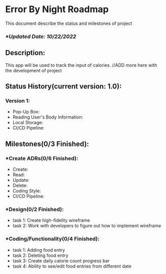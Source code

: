 <h1>Error By Night Roadmap</h1>
    This document describe the status and milestones of project
    <h3><i>*Updated Date: 10/22/2022</i></h3>
    <h2>Description: </h2>
    <p>This app will be used to track the input of calories.
        //ADD more here with the development of project
    </p>
    <h2>Status History(current version: 1.0):</h2>
    <h3>Version 1: </h3>
    <ul>
        <li>Pop-Up Box: </li>
        <li>Reading User's Body Information: </li>
        <li>Local Storage: </li> 
        <li>CI/CD Pipeline: </li> 
    </ul>
    <h2>Milestones(0/3 Finished): </h2>
    <h3>*Create ADRs(0/6 Finished):</h3>
    <ul>
        <li>Create: </li>
        <li>Read: </li>
        <li>Update: </li>
        <li>Delete: </li>
        <li>Coding Style: </li>
        <li>CI/CD Pipeline: </li>
    </ul>
    <h3>*Design(0/2 Finished):</h3>
    <ul>
        <li>task 1: Create high-fidelity wireframe</li>
        <li>task 2: Work with developers to figure out how to implement wireframe</li>
    </ul>
    <h3>*Coding/Functionality(0/4 Finished):</h3>
    <ul>
        <li>task 1: Adding food entry</li>
        <li>task 2: Deleting food entry</li>
        <li>task 3: Create daily calorie count progress bar</li>
        <li>task 4: Ability to see/edit food entries from different date</li>
    </ul>
